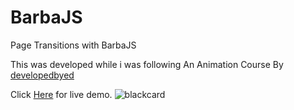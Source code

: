 # BarbaJS
Page Transitions with BarbaJS

This was developed while i was following An Animation Course By <a href="https://developedbyed.com/courses">developedbyed</a> <br>

Click <a href="https://shaneilahi.github.io/BarbaJS/">Here</a> for live demo.
![blackcard](https://github.com/shaneilahi/BarbaJS/assets/26413757/d591dccd-35f7-48fb-a27c-b7c3b842446e)
